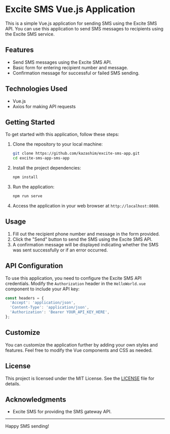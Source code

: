 # Excite SMS Vue.js Application

This is a simple Vue.js application for sending SMS using the Excite SMS API. You can use this application to send SMS messages to recipients using the Excite SMS service.

## Features

- Send SMS messages using the Excite SMS API.
- Basic form for entering recipient number and message.
- Confirmation message for successful or failed SMS sending.

## Technologies Used

- Vue.js
- Axios for making API requests

## Getting Started

To get started with this application, follow these steps:

1. Clone the repository to your local machine:

   ```bash
   git clone https://github.com/kazashim/excite-sms-app.git
   cd excite-sms-app-sms-app
   ```

2. Install the project dependencies:

   ```bash
   npm install
   ```

3. Run the application:

   ```bash
   npm run serve
   ```

4. Access the application in your web browser at `http://localhost:8080`.

## Usage

1. Fill out the recipient phone number and message in the form provided.
2. Click the "Send" button to send the SMS using the Excite SMS API.
3. A confirmation message will be displayed indicating whether the SMS was sent successfully or if an error occurred.

## API Configuration

To use this application, you need to configure the Excite SMS API credentials. Modify the `Authorization` header in the `HelloWorld.vue` component to include your API key:

```javascript
const headers = {
  'Accept': 'application/json',
  'Content-Type': 'application/json',
  'Authorization': 'Bearer YOUR_API_KEY_HERE',
};
```

## Customize

You can customize the application further by adding your own styles and features. Feel free to modify the Vue components and CSS as needed.

## License

This project is licensed under the MIT License. See the [LICENSE](LICENSE) file for details.

## Acknowledgments

- Excite SMS for providing the SMS gateway API.

---

Happy SMS sending!
```
